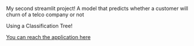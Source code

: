 My second streamlit project! A model that predicts whether a customer will churn of a telco company or not

Using a Classification Tree!

[You can reach the application here](https://share.streamlit.io/alvarocascon/tree_classifier_churn/app.py)
